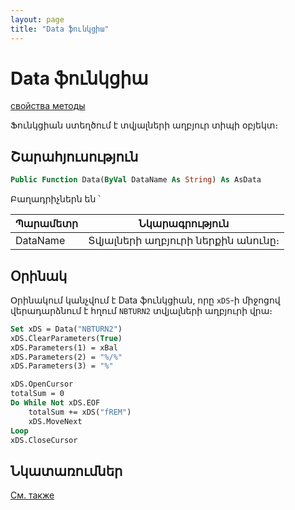 ```yaml
---
layout: page
title: "Data ֆունկցիա"
---
```


# Data ֆունկցիա

[свойства методы](../../Asdata.md)

Ֆունկցիան ստեղծում է տվյալների աղբյուր տիպի օբյեկտ։

## Շարահյուսություն

``` vb
Public Function Data(ByVal DataName As String) As AsData
```

Բաղադրիչներն են ՝


| Պարամետր | Նկարագրություն |
|--|--|
| DataName | Տվյալների աղբյուրի ներքին անունը։ |

## Օրինակ

Օրինակում կանչվում է Data ֆունկցիան, որը `xDS`-ի միջոցով վերադարձնում է հղում `NBTURN2` տվյալների աղբյուրի վրա։

``` vb
Set xDS = Data("NBTURN2")
xDS.ClearParameters(True)
xDS.Parameters(1) = xBal
xDS.Parameters(2) = "%/%"
xDS.Parameters(3) = "%"

xDS.OpenCursor
totalSum = 0
Do While Not xDS.EOF
    totalSum += xDS("fREM")
    xDS.MoveNext
Loop 
xDS.CloseCursor
```

## Նկատառումներ

[См. также](../../../constructors.html)
